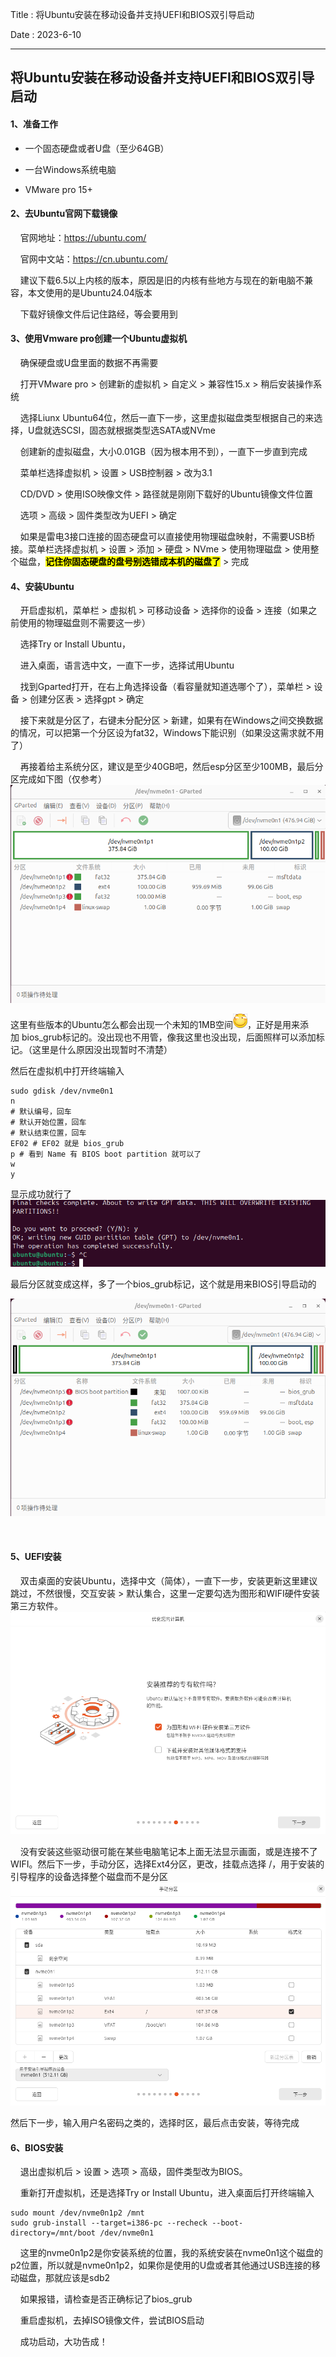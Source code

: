 Title : 将Ubuntu安装在移动设备并支持UEFI和BIOS双引导启动

Date : 2023-6-10

---

## 将Ubuntu安装在移动设备并支持UEFI和BIOS双引导启动
#### 1、准备工作

- 一个固态硬盘或者U盘（至少64GB）

- 一台Windows系统电脑

- VMware pro 15+

#### 2、去Ubuntu官网下载镜像

    官网地址：<u><https://ubuntu.com/></u>

    官网中文站：<u><https://cn.ubuntu.com/></u>

    建议下载6.5以上内核的版本，原因是旧的内核有些地方与现在的新电脑不兼容，本文使用的是Ubuntu24.04版本

    下载好镜像文件后记住路经，等会要用到

#### 3、使用Vmware pro创建一个Ubuntu虚拟机

    确保硬盘或U盘里面的数据不再需要

    打开VMware pro > 创建新的虚拟机 > 自定义 > 兼容性15.x > 稍后安装操作系统

    选择Liunx Ubuntu64位，然后一直下一步，这里虚拟磁盘类型根据自己的来选择，U盘就选SCSI，固态就根据类型选SATA或NVme

    创建新的虚拟磁盘，大小0.01GB（因为根本用不到），一直下一步直到完成

    菜单栏选择虚拟机 > 设置 > USB控制器 > 改为3.1

    CD/DVD > 使用ISO映像文件 > 路径就是刚刚下载好的Ubuntu镜像文件位置

    选项 > 高级 > 固件类型改为UEFI > 确定

    如果是雷电3接口连接的固态硬盘可以直接使用物理磁盘映射，不需要USB桥接。菜单栏选择虚拟机 > 设置 > 添加 > 硬盘 > NVme > 使用物理磁盘 > 使用整个磁盘，**<mark>记住你固态硬盘的盘号别选错成本机的磁盘了</mark>** > 完成

#### 4、安装Ubuntu

    开启虚拟机，菜单栏 > 虚拟机 > 可移动设备 > 选择你的设备 > 连接（如果之前使用的物理磁盘则不需要这一步）

    选择Try or Install Ubuntu，

    进入桌面，语言选中文，一直下一步，选择试用Ubuntu

    找到Gparted打开，在右上角选择设备（看容量就知道选哪个了），菜单栏 > 设备 > 创建分区表 > 选择gpt > 确定

    接下来就是分区了，右键未分配分区 > 新建，如果有在Windows之间交换数据的情况，可以把第一个分区设为fat32，Windows下能识别（如果没这需求就不用了）

    再接着给主系统分区，建议是至少40GB吧，然后esp分区至少100MB，最后分区完成如下图（仅参考）![](./images/2025-03-22-10-48-07-image.png)

这里有些版本的Ubuntu怎么都会出现一个未知的1MB空间![](./images/2025-03-22-10-57-09-image.png)，正好是用来添加 bios_grub标记的。没出现也不用管，像我这里也没出现，后面照样可以添加标记。（这里是什么原因没出现暂时不清楚）

然后在虚拟机中打开终端输入

```
sudo gdisk /dev/nvme0n1
n
# 默认编号，回车
# 默认开始位置，回车
# 默认结束位置，回车
EF02 # EF02 就是 bios_grub
p # 看到 Name 有 BIOS boot partition 就可以了
w
y
```

显示成功就行了![](./images/2025-03-22-11-03-10-image.png)

最后分区就变成这样，多了一个bios_grub标记，这个就是用来BIOS引导启动的

![](./images/2025-03-22-11-04-10-image.png)

    

#### 5、UEFI安装

    双击桌面的安装Ubuntu，选择中文（简体），一直下一步，安装更新这里建议跳过，不然很慢，交互安装 > 默认集合，这里一定要勾选为图形和WIFI硬件安装第三方软件。![](./images/2025-03-22-11-08-30-image.png)

    没有安装这些驱动很可能在某些电脑笔记本上面无法显示画面，或是连接不了WIFI。然后下一步，手动分区，选择Ext4分区，更改，挂载点选择 /，用于安装的引导程序的设备选择整个磁盘而不是分区![](./images/2025-03-22-11-12-22-image.png)

然后下一步，输入用户名密码之类的，选择时区，最后点击安装，等待完成

#### 6、BIOS安装

    退出虚拟机后 > 设置 > 选项 > 高级，固件类型改为BIOS。

    重新打开虚拟机，还是选择Try or Install Ubuntu，进入桌面后打开终端输入

```
sudo mount /dev/nvme0n1p2 /mnt
sudo grub-install --target=i386-pc --recheck --boot-directory=/mnt/boot /dev/nvme0n1
```

    这里的nvme0n1p2是你安装系统的位置，我的系统安装在nvme0n1这个磁盘的p2位置，所以就是nvme0n1p2，如果你是使用的U盘或者其他通过USB连接的移动磁盘，那就应该是sdb2

    如果报错，请检查是否正确标记了bios_grub

    重启虚拟机，去掉ISO镜像文件，尝试BIOS启动

    成功启动，大功告成！
